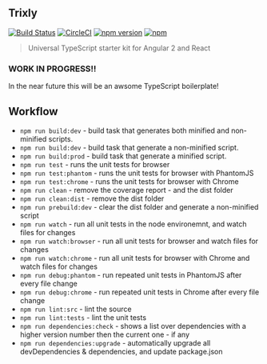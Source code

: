 ## Trixly

[![Build Status](https://travis-ci.org/trixler/trixly.svg?branch=master)](https://travis-ci.org/trixler/trixly)
[![CircleCI](https://circleci.com/gh/trixler/trixly.svg?style=svg)](https://circleci.com/gh/trixler/trixly)
[![npm version](https://badge.fury.io/js/trixly.svg)](https://badge.fury.io/js/trixly)
[![npm](https://img.shields.io/npm/l/express.svg?style=flat-square)](https://github.com/trixler/trixly/blob/master/LICENSE.md)

> Universal TypeScript starter kit for Angular 2 and React

### WORK IN PROGRESS!!

In the near future this will be an awsome TypeScript boilerplate!

## Workflow

* `npm run build:dev` - build task that generates both minified and non-minified scripts.
* `npm run build:dev` - build task that generate a non-minified script.
* `npm run build:prod` - build task that generate a minified script.
* `npm run test` - runs the unit tests for browser
* `npm run test:phantom` - runs the unit tests for browser with PhantomJS
* `npm run test:chrome` - runs the unit tests for browser with Chrome
* `npm run clean` - remove the coverage report - and the dist folder
* `npm run clean:dist` - remove the dist folder
* `npm run prebuild:dev` - clear the dist folder and generate a non-minified script
* `npm run watch` - run all unit tests in the node environemnt, and watch files for changes
* `npm run watch:browser` - run all unit tests for browser and watch files for changes
* `npm run watch:chrome` - run all unit tests for browser with Chrome and watch files for changes
* `npm run debug:phantom` - run repeated unit tests in PhantomJS after every file change
* `npm run debug:chrome` - run repeated unit tests in Chrome after every file change
* `npm run lint:src` - lint the source
* `npm run lint:tests` - lint the unit tests
* `npm run dependencies:check` - shows a list over dependencies with a higher version number then the current one - if any
* `npm run dependencies:upgrade` - automatically upgrade all devDependencies & dependencies, and update package.json
